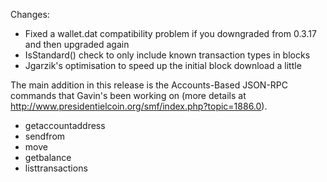 Changes:
* Fixed a wallet.dat compatibility problem if you downgraded from 0.3.17 and then upgraded again
* IsStandard() check to only include known transaction types in blocks
* Jgarzik's optimisation to speed up the initial block download a little

The main addition in this release is the Accounts-Based JSON-RPC commands that Gavin's been working on (more details at http://www.presidentielcoin.org/smf/index.php?topic=1886.0).  
* getaccountaddress
* sendfrom
* move
* getbalance
* listtransactions
